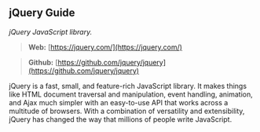 ## jQuery Guide
*jQuery JavaScript library.*

> **Web:** [https://jquery.com/](https://jquery.com/)

> **Github:** [https://github.com/jquery/jquery](https://github.com/jquery/jquery)

jQuery is a fast, small, and feature-rich JavaScript library. It makes things like HTML document traversal and manipulation, event handling, animation, and Ajax much simpler with an easy-to-use API that works across a multitude of browsers. With a combination of versatility and extensibility, jQuery has changed the way that millions of people write JavaScript.
